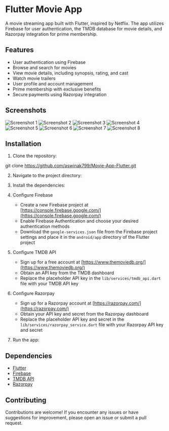 # Flutter Movie App

A movie streaming app built with Flutter, inspired by Netflix. The app utilizes Firebase for user authentication, the TMDB database for movie details, and Razorpay integration for prime membership.

## Features

- User authentication using Firebase
- Browse and search for movies
- View movie details, including synopsis, rating, and cast
- Watch movie trailers
- User profile and account management
- Prime membership with exclusive benefits
- Secure payments using Razorpay integration

## Screenshots

![Screenshot 1](screenshots/Screenshot1.jpg)
![Screenshot 2](screenshots/screenshot2.jpg)
![Screenshot 3](screenshots/screenshot3.jpg)
![Screenshot 4](screenshots/screenshot4.jpg)
![Screenshot 5](screenshots/screenshot5.jpg)
![Screenshot 6](screenshots/screenshot6.jpg)
![Screenshot 7](screenshots/screenshot7.jpg)
![Screenshot 8](screenshots/screenshot8.jpg)
## Installation

1. Clone the repository:

git clone https://github.com/aswinak799/Movie-App-Flutter.git

2. Navigate to the project directory:


3. Install the dependencies:


4. Configure Firebase

   - Create a new Firebase project at [https://console.firebase.google.com/](https://console.firebase.google.com/)
   - Enable Firebase Authentication and choose your desired authentication methods
   - Download the `google-services.json` file from the Firebase project settings and place it in the `android/app` directory of the Flutter project

5. Configure TMDB API

   - Sign up for a free account at [https://www.themoviedb.org/](https://www.themoviedb.org/)
   - Obtain an API key from the TMDB dashboard
   - Replace the placeholder API key in the `lib/services/tmdb_api.dart` file with your TMDB API key

6. Configure Razorpay

   - Sign up for a Razorpay account at [https://razorpay.com/](https://razorpay.com/)
   - Obtain your API key and secret from the Razorpay dashboard
   - Replace the placeholder API key and secret in the `lib/services/razorpay_service.dart` file with your Razorpay API key and secret

7. Run the app:


## Dependencies

- [Flutter](https://flutter.dev/)
- [Firebase](https://firebase.google.com/)
- [TMDB API](https://www.themoviedb.org/)
- [Razorpay](https://razorpay.com/)

## Contributing

Contributions are welcome! If you encounter any issues or have suggestions for improvement, please open an issue or submit a pull request.

